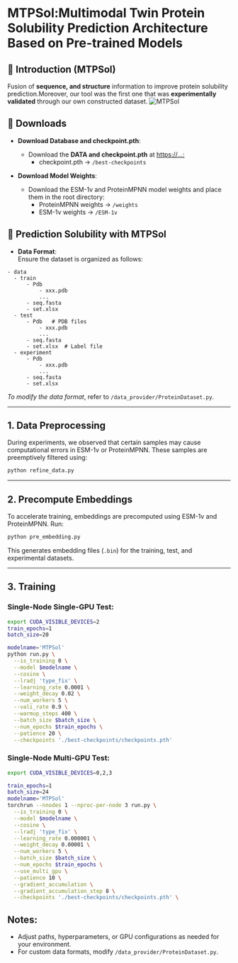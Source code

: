 # MTPSol:Multimodal Twin Protein Solubility Prediction Architecture Based on Pre-trained Models

## 🚀 Introduction (MTPSol)

Fusion of **sequence, and structure** information to improve protein solubility prediction.Moreover, our tool was the first one that was **experimentally validated** through our own constructed dataset.
![MTPSol](https://github.com/user-attachments/assets/c737ba50-4ec4-4f92-90fc-3c5a9c712ab6)

## 📑 Downloads

- **Download Database and checkpoint.pth**:  
  - Download the **DATA and checkpoint.pth** at [https://...:](https://huggingface.co/datasets/GaoYuan-625/MTPSol_database_and_checkpoint)
    - checkpoint.pth → `/best-checkpoints`  

- **Download Model Weights**:  
  - Download the ESM-1v and ProteinMPNN model weights and place them in the root directory:  
    - ProteinMPNN weights → `/weights`  
    - ESM-1v weights → `/ESM-1v`

## 🧬 Prediction Solubility with MTPSol

  - **Data Format**:  
  Ensure the dataset is organized as follows:  
  ```plaintext
  - data
    - train
        - Pdb
            - xxx.pdb
            ...
        - seq.fasta
        - set.xlsx
    - test
        - Pdb   # PDB files
            - xxx.pdb
            ...
        - seq.fasta  
        - set.xlsx  # Label file
    - experiment
        - Pdb
            - xxx.pdb
            ...
        - seq.fasta
        - set.xlsx
  ```  
  *To modify the data format*, refer to `/data_provider/ProteinDataset.py`.

---

## 1. Data Preprocessing

During experiments, we observed that certain samples may cause computational errors in ESM-1v or ProteinMPNN. These samples are preemptively filtered using:  
```bash
python refine_data.py
```

---

## 2. Precompute Embeddings

To accelerate training, embeddings are precomputed using ESM-1v and ProteinMPNN. Run:  
```bash
python pre_embedding.py
```  
This generates embedding files (`.bin`) for the training, test, and experimental datasets.

---

## 3. Training

### Single-Node Single-GPU Test:
```bash
export CUDA_VISIBLE_DEVICES=2
train_epochs=1
batch_size=20

modelname='MTPSol'
python run.py \
  --is_training 0 \
  --model $modelname \
  --cosine \
  --lradj 'type_fix' \
  --learning_rate 0.0001 \
  --weight_decay 0.02 \
  --num_workers 5 \
  --vali_rate 0.9 \
  --warmup_steps 400 \
  --batch_size $batch_size \
  --num_epochs $train_epochs \
  --patience 20 \
  --checkpoints './best-checkpoints/checkpoints.pth' 
```

### Single-Node Multi-GPU Test:
```bash
export CUDA_VISIBLE_DEVICES=0,2,3

train_epochs=1
batch_size=24
modelname='MTPSol'
torchrun --nnodes 1 --nproc-per-node 3 run.py \
  --is_training 0 \
  --model $modelname \
  --cosine \
  --lradj 'type_fix' \
  --learning_rate 0.000001 \
  --weight_decay 0.00001 \
  --num_workers 5 \
  --batch_size $batch_size \
  --num_epochs $train_epochs \
  --use_multi_gpu \
  --patience 10 \
  --gradient_accumulation \
  --gradient_accumulation_step 8 \
  --checkpoints './best-checkpoints/checkpoints.pth' \
```


## Notes:
- Adjust paths, hyperparameters, or GPU configurations as needed for your environment.  
- For custom data formats, modify `/data_provider/ProteinDataset.py`.  
